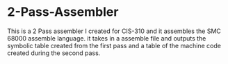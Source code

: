 # 2-Pass-Assembler
This is a 2 Pass assembler I created for CIS-310 and 
it assembles the SMC 68000 assemble language. 
it takes in a assemble file and outputs the 
symbolic table created from the first pass and a table
of the machine code created during the second pass.

